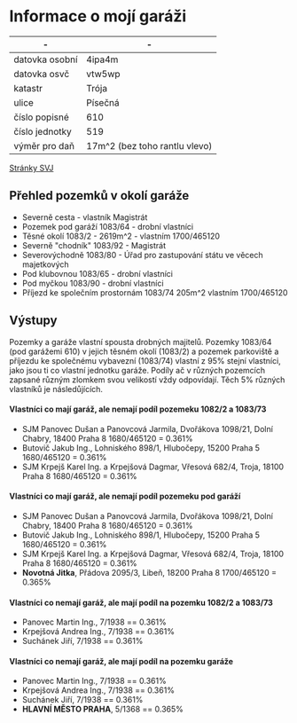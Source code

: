 # Informace o mojí garáži

| -  | -  |
|---------------|---------|
|datovka osobní | 4ipa4m  |
|datovka osvč | vtw5wp    |
|katastr| Trója|
|ulice| Písečná |
|číslo popisné| 610|
|číslo jednotky| 519|
|výměr pro daň| 17m^2 (bez toho rantlu vlevo)|

[Stránky SVJ](https://pisecna610.svjo.cz)

##  Přehled pozemků v okolí garáže

* Severně cesta - vlastník Magistrát
* Pozemek pod garáží 1083/64 - drobní vlastníci
* Těsné okolí 1083/2 - 2619m^2 - vlastním 1700/465120
* Severně "chodník" 1083/92 - Magistrát
* Severovýchodně 1083/80 - Úřad pro zastupování státu ve věcech majetkových
* Pod klubovnou 1083/65 - drobní vlastníci
* Pod myčkou 1083/90 - drobní vlastníci
* Příjezd ke společním prostornám 1083/74 205m^2 vlastním 1700/465120


## Výstupy

Pozemky a garáže vlastní spousta drobných majitelů.
Pozemky 1083/64 (pod garážemi 610) v jejich těsném okolí (1083/2) a pozemek parkoviště a příjezdu ke společnému vybavezní (1083/74) vlastní z 95% stejní vlastníci, jako jsou ti co vlastní jednotku garáže. Podíly ač v různých pozemcích zapsané různým zlomkem svou velikostí vždy odpovídají. Těch 5% různých vlastníků je následůjících.

#### Vlastníci co mají garáž, ale nemají podíl pozemeku 1082/2 a 1083/73
* SJM Panovec Dušan a Panovcová Jarmila, Dvořákova 1098/21, Dolní Chabry, 18400 Praha 8	1680/465120 = 0.361%
* Butovič Jakub Ing., Lohniského 898/1, Hlubočepy, 15200 Praha 5	1680/465120 = 0.361%
* SJM Krpejš Karel Ing. a Krpejšová Dagmar, Vřesová 682/4, Troja, 18100 Praha 8	1680/465120 = 0.361%

#### Vlastníci co mají garáž, ale nemají podíl pozemeku pod garáží
* SJM Panovec Dušan a Panovcová Jarmila, Dvořákova 1098/21, Dolní Chabry, 18400 Praha 8	1680/465120 = 0.361%
* Butovič Jakub Ing., Lohniského 898/1, Hlubočepy, 15200 Praha 5	1680/465120 = 0.361%
* SJM Krpejš Karel Ing. a Krpejšová Dagmar, Vřesová 682/4, Troja, 18100 Praha 8	1680/465120 = 0.361%
* **Novotná Jitka**, Přádova 2095/3, Libeň, 18200 Praha 8	1700/465120 = 0.365%

#### Vlastníci co nemají garáž, ale mají podíl na pozemku 1082/2 a 1083/73
* Panovec Martin Ing., 	7/1938 == 0.361%
* Krpejšová Andrea Ing., 	7/1938 == 0.361%
* Suchánek Jiří, 	7/1938 == 0.361%

#### Vlastníci co nemají garáž, ale mají podíl na pozemku garáže
* Panovec Martin Ing., 	7/1938 == 0.361%
* Krpejšová Andrea Ing., 	7/1938 == 0.361%
* Suchánek Jiří, 	7/1938 == 0.361%
* **HLAVNÍ MĚSTO PRAHA**, 	5/1368 == 0.365%


